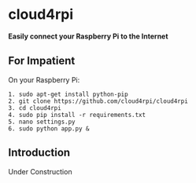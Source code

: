 cloud4rpi
=========

**Easily connect your Raspberry Pi to the Internet**

For Impatient
-------------

On your Raspberry Pi:

```
1. sudo apt-get install python-pip
2. git clone https://github.com/cloud4rpi/cloud4rpi
3. cd cloud4rpi
4. sudo pip install -r requirements.txt
5. nano settings.py
6. sudo python app.py &
```

Introduction
------------

Under Construction
